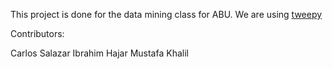 This project is done for the data mining class for ABU. 
We are using [tweepy](https://github.com/tweepy/tweepy) 

Contributors: 

Carlos Salazar
Ibrahim Hajar
Mustafa Khalil